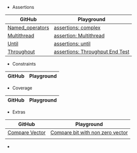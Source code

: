 * Assertions

| GitHub          | Playground          |  
|---|---|  
| [Named_operators](https://github.com/DeCodeWithAbhay/SystemVerilog/tree/main/Assertions/Named_Operators) | [assertions: complex](https://www.edaplayground.com/x/NQJz)|    
|[Multithread](https://github.com/DeCodeWithAbhay/SystemVerilog/tree/main/Assertions/Multithread)               | [assertion: Multithread](https://www.edaplayground.com/x/Rbnv)                    |
|[Until](https://github.com/DeCodeWithAbhay/SystemVerilog/tree/main/Assertions/Until) | [assertions: until](https://www.edaplayground.com/x/uZDM)|
|[Throughout](https://github.com/DeCodeWithAbhay/SystemVerilog/tree/main/Assertions/Throughout)|[assertions: Throughput End Test](https://www.edaplayground.com/x/j6yW)|

* Constraints
  
| GitHub          | Playground          |
|---|---|

* Coverage

| GitHub          | Playground          |  
|---|---|  

* Extras

| GitHub          | Playground          |  
|---|---|  
|[Compare Vector](https://github.com/DeCodeWithAbhay/SystemVerilog/tree/main/Extras/Compare-Vector)| [Compare bit with non zero vector](https://www.edaplayground.com/x/PCAJ)|
|||

* 





